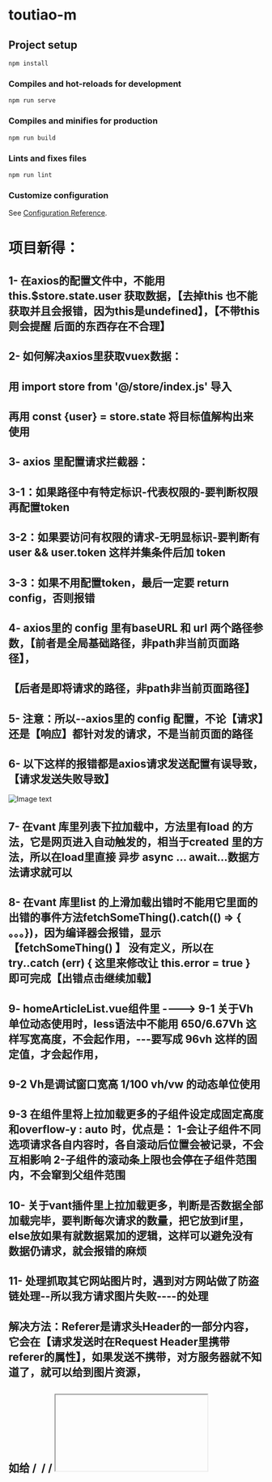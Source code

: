 # toutiao-m
## Project setup
```
npm install
```
### Compiles and hot-reloads for development
```
npm run serve
```
### Compiles and minifies for production
```
npm run build
```
### Lints and fixes files
```
npm run lint
```
### Customize configuration
See [Configuration Reference](https://cli.vuejs.org/config/).

# 项目新得：
## 1- 在axios的配置文件中，不能用this.$store.state.user 获取数据，【去掉this 也不能获取并且会报错，因为this是undefined】，【不带this则会提醒 后面的东西存在不合理】
## 2- 如何解决axios里获取vuex数据：
## 用 import store from '@/store/index.js'  导入
## 再用 const {user} = store.state  将目标值解构出来使用
## 3- axios 里配置请求拦截器：
##   3-1：如果路径中有特定标识-代表权限的-要判断权限再配置token
##   3-2：如果要访问有权限的请求-无明显标识-要判断有user && user.token 这样并集条件后加 token
##   3-3：如果不用配置token，最后一定要 return config，否则报错
## 4- axios里的 config 里有baseURL 和 url 两个路径参数，【前者是全局基础路径，非path非当前页面路径】，
##   【后者是即将请求的路径，非path非当前页面路径】
## 5- 注意：所以--axios里的 config 配置，不论【请求】还是【响应】都针对发的请求，不是当前页面的路径
## 6- 以下这样的报错都是axios请求发送配置有误导致，【请求发送失败导致】
![Image text]('@/images/axios配置请求错误报告.jpg')
## 7- 在vant 库里列表下拉加载中，方法里有load 的方法，它是网页进入自动触发的，相当于created 里的方法，所以在load里直接 异步 async ... await...数据方法请求就可以
## 8- 在vant 库里list 的上滑加载出错时不能用它里面的出错的事件方法fetchSomeThing().catch(() => { 。。。})，因为编译器会报错，显示【fetchSomeThing() 】 没有定义，所以在try..catch (err) { 这里来修改让 this.error = true } 即可完成【出错点击继续加载】
## 9- homeArticleList.vue组件里 ---->  9-1 关于Vh 单位动态使用时，less语法中不能用 650/6.67Vh 这样写宽高度，不会起作用，---要写成 96vh 这样的固定值，才会起作用，
##    9-2 Vh是调试窗口宽高 1/100 vh/vw 的动态单位使用
##    9-3 在组件里将上拉加载更多的子组件设定成固定高度和overflow-y : auto 时，优点是： 1-会让子组件不同选项请求各自内容时，各自滚动后位置会被记录，不会互相影响  2-子组件的滚动条上限也会停在子组件范围内，不会窜到父组件范围  
## 10- 关于vant插件里上拉加载更多，判断是否数据全部加载完毕，要判断每次请求的数量，把它放到if里，else放如果有就数据累加的逻辑，这样可以避免没有数据仍请求，就会报错的麻烦
## 11- 处理抓取其它网站图片时，遇到对方网站做了防盗链处理--所以我方请求图片失败----的处理
##     解决方法：Referer是请求头Header的一部分内容，它会在【请求发送时在Request Header里携带 referer的属性】，如果发送不携带，对方服务器就不知道了，就可以给到图片资源，
##    如给 <a> / <image> / <link> / <iframe> / <script> 等标签内加一个属性--->  <img src='' referrerPolicy="no-referrer" >即可去掉并请求资源
##     方法2：  也可以给html 页面头中添加此属性，表示此页面里所有的请求不携带
##    <meta name="referrer" content="no-referrer">
##   【注意】：强防盗链时---此方法有时是不行的
## 12- 在子组件中如果申请获使用了【全局过滤器、全局指令】等类似工具，（提示： vue是可以在每个组件里都可导入并使用的）--【最后还要将此工具所在的组件--导入到 main.js 文件里】，这才完成了全局挂载的操作
## 13- 子级和父级互相传值都是在【父级里的子级身上操作】--> [ <son :a='b' @c="d" ></son> ]   2:  【子级组件身上可以同时接收多个来自自己内部的---子向父传的事件绑定操作】--->[ <son @a="b" @c="d" @many="some"> ]   ====>  一定要注意这里
## 14- 关于循环数组内部是多个对象的数组，要求是：A是全部内容
##     B有A中的5个元素， C中要放A 中除B里-以外的内容进来，【B + C = A】这个意思， 
### 14-1： 频道列表的案例
###   第一种方法：  const boxC = []
###    this.A.forEach(itemA => { 
###    const box =  this.B.find( itemB => { return itemA.name === item.B } ) 
###     if(!box) boxC.push(itemA) })
###    box本身是找到的值为true的值，【取反】则为想要的结果
### 14-2：
###   第二种方法：
###   const boxA = this.A.filter(itemA => { return !this.B.find( itemB => return itemB.name === itemA.name ) })
###   这样就得到了结果----filter过滤的结果会自动保存在一个新数组里，本身也有遍历全部内容的功能，查找符合条件的结果
##  15- 计算属性computed 是动态响应式的---是可以缓存的
